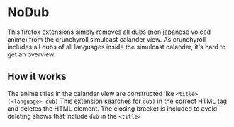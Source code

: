 # NoDub
This firefox extensions simply removes all dubs (non japanese voiced anime) from the crunchyroll simulcast calander view.
As crunchyroll includes all dubs of all languages inside the simulcast calander, it's hard to get an overview.

## How it works 
The anime titles in the calander view are constructed like
 `<title> (<language> dub)`
 This extension searches for `dub)` in the correct HTML tag and deletes the HTML element.
The closing bracket is included to avoid deleting shows that include `dub` in the `<title>`
